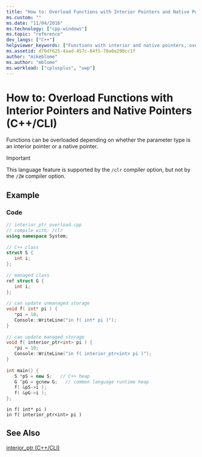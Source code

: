 ```yaml
---
title: "How to: Overload Functions with Interior Pointers and Native Pointers (C++/CLI) | Microsoft Docs"
ms.custom: ""
ms.date: "11/04/2016"
ms.technology: ["cpp-windows"]
ms.topic: "reference"
dev_langs: ["C++"]
helpviewer_keywords: ["Functions with interior and native pointers, overloading"]
ms.assetid: d70df625-4aad-457c-84f5-70a0a290cc1f
author: "mikeblome"
ms.author: "mblome"
ms.workload: ["cplusplus", "uwp"]
---
```

# How to: Overload Functions with Interior Pointers and Native Pointers (C++/CLI)
Functions can be overloaded depending on whether the parameter type is an interior pointer or a native pointer.  
  
> [!IMPORTANT]
>  This language feature is supported by the `/clr` compiler option, but not by the `/ZW` compiler option.  
  
## Example  
  
### Code  
  
```cpp  
// interior_ptr_overload.cpp  
// compile with: /clr  
using namespace System;  
  
// C++ class  
struct S {  
   int i;  
};  
  
// managed class  
ref struct G {  
   int i;  
};  
  
// can update unmanaged storage  
void f( int* pi ) {  
   *pi = 10;  
   Console::WriteLine("in f( int* pi )");  
}  
  
// can update managed storage  
void f( interior_ptr<int> pi ) {  
   *pi = 10;   
   Console::WriteLine("in f( interior_ptr<int> pi )");  
}  
  
int main() {  
   S *pS = new S;   // C++ heap  
   G ^pG = gcnew G;   // common language runtime heap  
   f( &pS->i );  
   f( &pG->i );  
};  
```  
  
```Output 
in f( int* pi )  
in f( interior_ptr<int> pi )  
```  
  
## See Also  
 [interior_ptr (C++/CLI)](../windows/interior-ptr-cpp-cli.md)